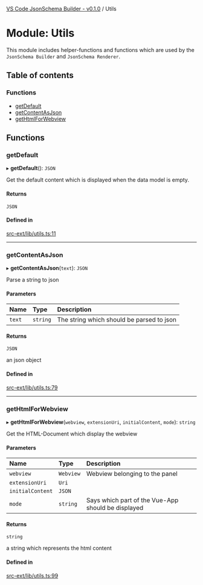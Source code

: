 [VS Code JsonSchema Builder - v0.1.0](../documentation.md) / Utils

# Module: Utils

This module includes helper-functions and functions which are used by the `JsonSchema Builder` and `JsonSchema Renderer`.

## Table of contents

### Functions

- [getDefault](Utils.md#getdefault)
- [getContentAsJson](Utils.md#getcontentasjson)
- [getHtmlForWebview](Utils.md#gethtmlforwebview)

## Functions

### getDefault

▸ **getDefault**(): `JSON`

Get the default content which is displayed when the data model is empty.

#### Returns

`JSON`

#### Defined in

[src-ext/lib/utils.ts:11](https://github.com/FlowSquad/vs-code-vuetify-jsonschema-builder/blob/0ba898a/src-ext/lib/utils.ts#L11)

___

### getContentAsJson

▸ **getContentAsJson**(`text`): `JSON`

Parse a string to json

#### Parameters

| Name | Type | Description |
| :------ | :------ | :------ |
| `text` | `string` | The string which should be parsed to json |

#### Returns

`JSON`

an json object

#### Defined in

[src-ext/lib/utils.ts:79](https://github.com/FlowSquad/vs-code-vuetify-jsonschema-builder/blob/0ba898a/src-ext/lib/utils.ts#L79)

___

### getHtmlForWebview

▸ **getHtmlForWebview**(`webview`, `extensionUri`, `initialContent`, `mode`): `string`

Get the HTML-Document which display the webview

#### Parameters

| Name | Type | Description |
| :------ | :------ | :------ |
| `webview` | `Webview` | Webview belonging to the panel |
| `extensionUri` | `Uri` |  |
| `initialContent` | `JSON` |  |
| `mode` | `string` | Says which part of the Vue-App should be displayed |

#### Returns

`string`

a string which represents the html content

#### Defined in

[src-ext/lib/utils.ts:99](https://github.com/FlowSquad/vs-code-vuetify-jsonschema-builder/blob/0ba898a/src-ext/lib/utils.ts#L99)

